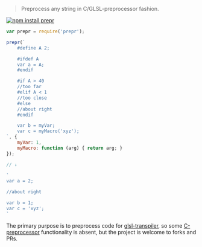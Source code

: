 > Preprocess any string in C/GLSL-preprocessor fashion.

[![npm install prepr](https://nodei.co/npm/prepr.png?mini=true)](https://npmjs.org/package/prepr/)

```js
var prepr = require('prepr');

prepr(`
	#define A 2;

	#ifdef A
	var a = A;
	#endif

	#if A > 40
	//too far
	#elif A < 1
	//too close
	#else
	//about right
	#endif

	var b = myVar;
	var c = myMacro('xyz');
`, {
	myVar: 1,
	myMacro: function (arg) { return arg; }
});

// ↓

`
var a = 2;

//about right

var b = 1;
var c = 'xyz';
`
```

The primary purpose is to preprocess code for [glsl-transpiler](https://github.com/stackgl/glsl-transpiler), so some [C-preprocessor](https://gcc.gnu.org/onlinedocs/cpp/index.html#Top) functionality is absent, but the project is welcome to forks and PRs.